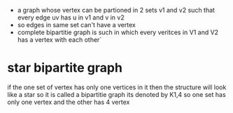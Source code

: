 * a graph whose vertex can be partioned in 2 sets v1 and v2 such that every edge uv has  u in v1 and v in v2
* so edges in same set can't have a vertex
* complete bipartitie graph is such in which every veritces in V1 and V2 has a vertex with each other`


# star bipartite graph
if the one set of vertex has only one vertices in it then the structure will look like a star so it is called a bipartitie graph
its denoted by K1,4 so one set has only one vertex and the other has 4 vertex
